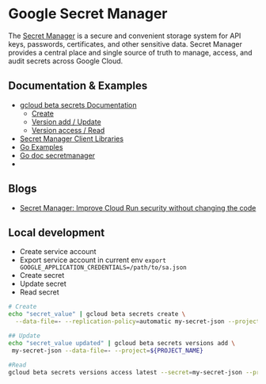 # Google Secret Manager

The [Secret Manager](https://cloud.google.com/secret-manager)  is a secure and
convenient storage system for API keys, passwords, certificates, and other
sensitive data. Secret Manager provides a central place and single source of
truth to manage, access, and audit secrets across Google Cloud.

## Documentation & Examples

- [gcloud beta secrets Documentation](https://cloud.google.com/sdk/gcloud/reference/beta/secrets)
  - [Create](https://cloud.google.com/sdk/gcloud/reference/beta/secrets/create)
  - [Version add / Update](https://cloud.google.com/sdk/gcloud/reference/beta/secrets/versions/add)
  - [Version access / Read](https://cloud.google.com/sdk/gcloud/reference/beta/secrets/versions/access)
- [Secret Manager Client Libraries](https://cloud.google.com/secret-manager/docs/reference/libraries)
- [Go Examples](https://github.com/GoogleCloudPlatform/golang-samples/tree/master/secretmanager)
- [Go doc secretmanager](https://pkg.go.dev/cloud.google.com/go/secretmanager/apiv1?tab=doc#pkg-overview)
-

## Blogs

- [Secret Manager: Improve Cloud Run security without changing the code](https://medium.com/google-cloud/secret-manager-improve-cloud-run-security-without-changing-the-code-634f60c541e6)

## Local development

- Create service account
- Export service account in current env `export GOOGLE_APPLICATION_CREDENTIALS=/path/to/sa.json`
- Create secret
- Update secret
- Read secret

```bash
# Create
echo "secret_value" | gcloud beta secrets create \
  --data-file=- --replication-policy=automatic my-secret-json --project=${PROJECT_NAME}

## Update
echo "secret_value updated" | gcloud beta secrets versions add \
 my-secret-json --data-file=- --project=${PROJECT_NAME}

#Read
gcloud beta secrets versions access latest --secret=my-secret-json --project=${PROJECT_NAME}
```
